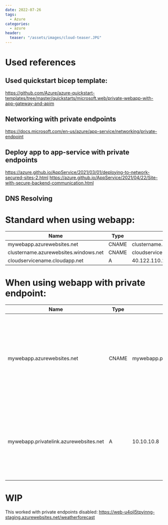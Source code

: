 ```yaml
---
date: 2022-07-26
tags:
  - Azure 
categories:
  - azure
header:
  teaser: "/assets/images/cloud-teaser.JPG"
---
```


# Used references
## Used quickstart bicep template: 
https://github.com/Azure/azure-quickstart-templates/tree/master/quickstarts/microsoft.web/private-webapp-with-app-gateway-and-apim

## Networking with private endpoints
https://docs.microsoft.com/en-us/azure/app-service/networking/private-endpoint

## Deploy app to app-service with private endpoints
https://azure.github.io/AppService/2021/03/01/deploying-to-network-secured-sites-2.html
https://azure.github.io/AppService/2021/04/22/Site-with-secure-backend-communication.html

## DNS Resolving
# Standard when using webapp:
| Name                                  | Type  | Value                                 |
|---------------------------------------|-------|---------------------------------------|
| mywebapp.azurewebsites.net            | CNAME | clustername.azurewebsites.windows.net |
| clustername.azurewebsites.windows.net | CNAME | cloudservicename.cloudapp.net         |
| cloudservicename.cloudapp.net         | A     | 40.122.110.154                        |


# When using webapp with private endpoint:
| Name                                         | Type  | Value                                  | Remark                                                                                                              |
|----------------------------------------------|-------|----------------------------------------|---------------------------------------------------------------------------------------------------------------------|
| mywebapp.azurewebsites.net                   | CNAME | mywebapp.privatelink.azurewebsites.net | Azure creates this entry in Azure Public DNS to point the app service to the privatelink and this is managed by us  |
| mywebapp.privatelink.azurewebsites.net       | A     | 10.10.10.8                             | You manage this entry in your DNS system to point to your Private Endpoint IP address                               |




# WIP

This worked with private endpoints disabled:
https://web-u4ojl5tpyinng-staging.azurewebsites.net/weatherforecast


